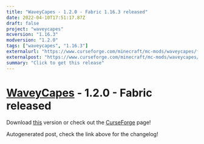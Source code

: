 ```yaml
---
title: "WaveyCapes - 1.2.0 - Fabric 1.16.3 released"
date: 2022-04-10T17:51:17.87Z
draft: false
project: "waveycapes"
mcversion: "1.16.3"
modversion: "1.2.0"
tags: ["waveycapes", "1.16.3"]
externalurl: "https://www.curseforge.com/minecraft/mc-mods/waveycapes/files/3743872"
externalpost: "https://www.curseforge.com/minecraft/mc-mods/waveycapes/files/3743872"
summary: "Click to get this release"
---
```

# [WaveyCapes](/project/waveycapes) - 1.2.0 - Fabric released
Download [this](https://www.curseforge.com/minecraft/mc-mods/waveycapes/files/3743872) version or check out the [CurseForge](https://www.curseforge.com/minecraft/mc-mods/waveycapes) page!

Autogenerated post, check the link above for the changelog!
